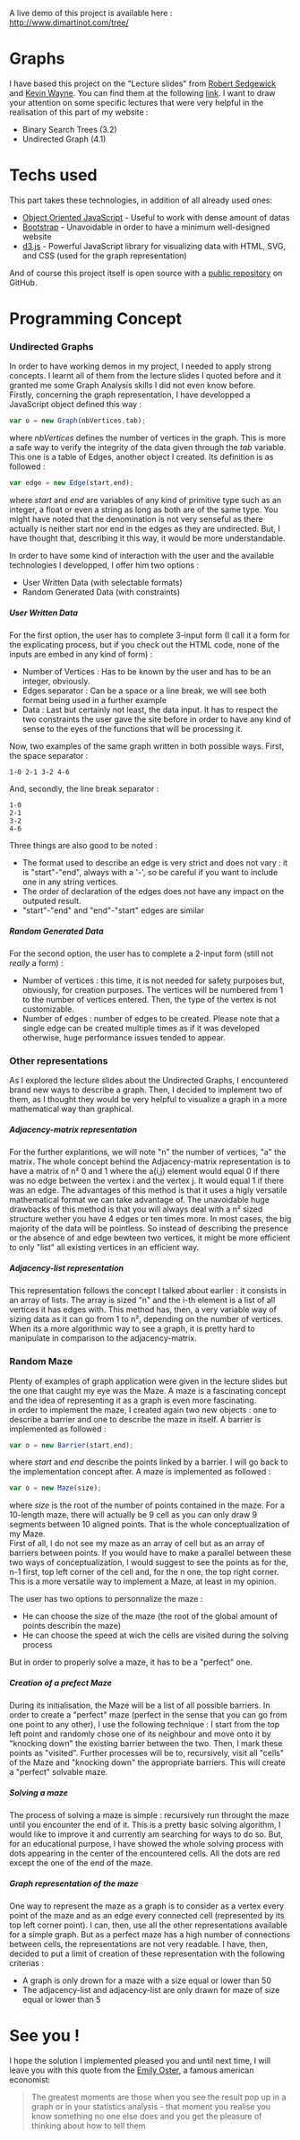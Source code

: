 A live demo of this project is available here : <http://www.dimartinot.com/tree/>

# Graphs

I have based this project on the "Lecture slides" from [Robert Sedgewick] and [Kevin Wayne]. You can find them at the following [link](https://algs4.cs.princeton.edu/lectures/). I want to draw your attention on some specific lectures that were very helpful in the realisation of this part of my website :   

  - Binary Search Trees (3.2)
  - Undirected Graph (4.1)

# Techs used
This part takes these technologies, in addition of all already used ones:

* [Object Oriented JavaScript] - Useful to work with dense amount of datas
* [Bootstrap] - Unavoidable in order to have a minimum well-designed website
* [d3.js] - Powerful JavaScript library for visualizing data with HTML, SVG, and CSS (used for the graph representation)

And of course this project itself is open source with a [public repository][dill] on GitHub.

# Programming Concept
### Undirected Graphs
In order to have working demos in my project, I needed to apply strong concepts. I learnt all of them from the lecture slides I quoted before and it granted me some Graph Analysis skills I did not even know before.  
Firstly, concerning the graph representation, I have developped a JavaScript object defined this way : 
```javascript
var o = new Graph(nbVertices,tab);
```
where *nbVertices* defines the number of vertices in the graph. This is more a safe way to verify the integrity of the data given through the *tab* variable. This one is a table of Edges, another object I created. Its definition is as followed :
```javascript
var edge = new Edge(start,end);
```
where *start* and *end* are variables of any kind of primitive type such as an integer, a float or even a string as long as both are of the same type. You might have noted that the denomination is not very senseful as there actually is neither start nor end in the edges as they are undirected. But, I have thought that, describing it this way, it would be more understandable.

In order to have some kind of interaction with the user and the available technologies I developped, I offer him two options :
* User Written Data (with selectable formats)
* Random Generated Data (with constraints)

##### User Written Data
For the first option, the user has to complete 3-input form (I call it a form for the explicating process, but if you check out the HTML code, none of the inputs are embed in any kind of form) :
* Number of Vertices : Has to be known by the user and has to be an integer, obviously.
* Edges separator : Can be a space or a line break, we will see both format being used in a further example
* Data : Last but certainly not least, the data input. It has to respect the two constraints the user gave the site before in order to have any kind of sense to the eyes of the functions that will be processing it.

Now, two examples of the same graph written in both possible ways. First, the space separator :
```
1-0 2-1 3-2 4-6
```
And, secondly, the line break separator :
```
1-0
2-1
3-2
4-6
```

Three things are also good to be noted : 
* The format used to describe an edge is very strict and does not vary : it is "start"-"end", always with a '-', so be careful if you want to include one in any string vertices.
* The order of declaration of the edges does not have any impact on the outputed result.
* "start"-"end" and "end"-"start" edges are similar

##### Random Generated Data
For the second option, the user has to complete a 2-input form (still not *really* a form) :
* Number of vertices : this time, it is not needed for safety purposes but, obviously, for creation purposes. The vertices will be numbered from 1 to the number of vertices entered. Then, the type of the vertex is not customizable.
* Number of edges : number of edges to be created. Please note that a single edge can be created multiple times as if it was developed otherwise, huge performance issues tended to appear.

### Other representations
As I explored the lecture slides about the Undirected Graphs, I encountered brand new ways to describe a graph. Then, I decided to implement two of them, as I thought they would be very helpful to visualize a graph in a more mathematical way than graphical.

##### Adjacency-matrix representation
For the further explantions, we will note "n" the number of vertices, "a" the matrix.
The whole concept behind the Adjacency-matrix representation is to have a matrix of n² 0 and 1 where the a(i,j) element would equal 0 if there was no edge between the vertex i and the vertex j. It would equal 1 if there was an edge.
The advantages of this method is that it uses a higly versatile mathematical format we can take advantage of. The unavoidable huge drawbacks of this method is that you will always deal with a n² sized structure wether you have 4 edges or ten times more. In most cases, the big majority of the data will be pointless. So instead of describing the presence or the absence of and edge bewteen two vertices, it might be more efficient to only "list" all existing vertices in an efficient way.

##### Adjacency-list representation
This representation follows the concept I talked about earlier : it consists in an array of lists. The array is sized "n" and the i-th element is a list of all vertices it has edges with. This method has, then, a very variable way of sizing data as it can go from 1 to n², depending on the number of vertices. When its a more algorithmic way to see a graph, it is pretty hard to manipulate in comparison to the adjacency-matrix.

### Random Maze
Plenty of examples of graph application were given in the lecture slides but the one that caught my eye was the Maze. A maze is a fascinating concept and the idea of representing it as a graph is even more fascinating.  
in order to implement the maze, I created again two new objects : one to describe a barrier and one to describe the maze in itself.
A barrier is implemented as followed :
```javascript
var o = new Barrier(start,end);
```
where *start* and *end* describe the points linked by a barrier. I will go back to the implementation concept after.
A maze is implemented as followed :
```javascript
var o = new Maze(size);
```
where *size* is the root of the number of points contained in the maze. For a 10-length maze, there will actually be 9 cell as you can only draw 9 segments between 10 aligned points. That is the whole conceptualization of my Maze.  
First of all, I do not see my maze as an array of cell but as an array of barriers between points. If you would have to make a parallel between these two ways of conceptualization, I would suggest to see the points as for the, n-1 first, top left corner of the cell and, for the n one, the top right corner. This is a more versatile way to implement a Maze, at least in my opinion.  

The user has two options to personnalize the maze :
* He can choose the size of the maze (the root of the global amount of points describin the maze)
* He can choose the speed at wich the cells are visited during the solving process

But in order to properly solve a maze, it has to be a "perfect" one.

##### Creation of a prefect Maze
During its initialisation, the Maze will be a list of all possible barriers. In order to create a "perfect" maze (perfect in the sense that you can go from one point to any other), I use the following technique : I start from the top left point and randomly chose one of its neighbour and move onto it by "knocking down" the existing barrier between the two. Then, I mark these points as "visited". Further processes will be to, recursively, visit all "cells" of the Maze and "knocking down" the appropriate barriers. This will create a "perfect" solvable maze.

##### Solving a maze
The process of solving a maze is simple : recursively run throught the maze until you encounter the end of it. This is a pretty basic solving algorithm, I would like to improve it and currently am searching for ways to do so. But, for an educational purpose, I have showed the whole solving process with dots appearing in the center of the encountered cells. All the dots are red except the one of the end of the maze.

##### Graph representation of the maze
One way to represent the maze as a graph is to consider as a vertex every point of the maze and as an edge every connected cell (represented by its top left corner point). I can, then, use all the other representations available for a simple graph. But as a perfect maze has a high number of connections between cells, the representations are not very readable. I have, then, decided to put a limit of creation of these representation with the following criterias :
* A graph is only drown for a maze with a size equal or lower than 50
* The adjacency-list and adjacency-list are only drawn for maze of size equal or lower than 5

# See you !
I hope the solution I implemented pleased you and until next time, I will leave you with this quote from the [Emily Oster], a famous american economist: 
> The greatest moments are
> those when you see the
> result pop up in a graph or in
> your statistics analysis - that
> moment you realise you
> know something no one else
> does and you get the
> pleasure of thinking about 
> how to tell them


   [robert sedgewick]: <https://en.wikipedia.org/wiki/Robert_Sedgewick_(computer_scientist)>
   [kevin wayne]: <https://www.cs.princeton.edu/people/profile/wayne>
   [Object Oriented JavaScript]: <https://developer.mozilla.org/en-US/docs/Learn/JavaScript/Objects/Object-oriented_JS>
   [Bootstrap]: <https://getbootstrap.com/>
   [d3.js]: <https://d3js.org/>
   [dill]: <https://github.com/dimartinot/tree>
   [Emily Oster]: <https://www.brown.edu/research/projects/oster/>
